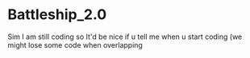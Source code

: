 # Battleship_2.0
Sim I am still coding so It'd be nice if u tell me when u start coding (we might lose some code when overlapping
